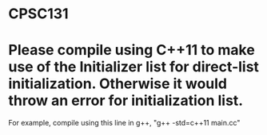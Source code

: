 # CPSC131

# Please compile using C++11 to make use of the Initializer list for direct-list initialization. Otherwise it would throw an error for initialization list.
For example, compile using this line in g++, "g++ -std=c++11  main.cc"
